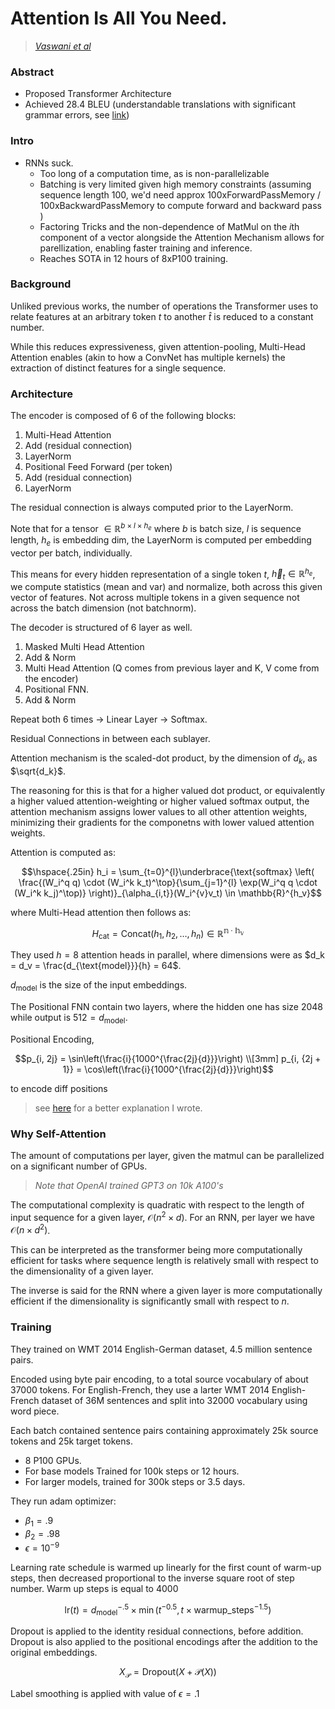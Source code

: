 # Attention Is All You Need.

> *[Vaswani et al](https://arxiv.org/pdf/1706.03762)*

### Abstract

- Proposed Transformer Architecture
- Achieved 28.4 BLEU (understandable translations with significant grammar errors, see [link](https://cloud.google.com/translate/docs/advanced/automl-evaluate))

### Intro
- RNNs suck. 
  - Too long of a computation time, as is non-parallelizable
  - Batching is very limited given high memory constraints (assuming sequence length 100, we'd need approx 100xForwardPassMemory / 100xBackwardPassMemory to compute forward and backward pass )
  - Factoring Tricks and the non-dependence of MatMul on the $i$th component of a vector alongside the Attention Mechanism allows for parellization, enabling faster training and inference.
  - Reaches SOTA in 12 hours of 8xP100 training.
  
### Background

Unliked previous works, the number of operations the Transformer uses to relate features at an arbitrary token $t$ to another $\hat{t}$ is reduced to a constant number.

While this reduces expressiveness, given attention-pooling, Multi-Head Attention enables (akin to how a ConvNet has multiple kernels) the extraction of distinct features for a single sequence.

### Architecture

The encoder is composed of $6$ of the following blocks:

1. Multi-Head Attention
2. Add (residual connection)
3. LayerNorm
4. Positional Feed Forward (per token)
5. Add (residual connection)
6. LayerNorm

The residual connection is always computed prior to the LayerNorm.

Note that for a tensor $\in \mathbb{R}^{b \times l \times h_e}$ where $b$ is batch size, $l$ is sequence length, $h_e$ is embedding dim, the LayerNorm is computed per embedding vector per batch, individually.

This means for every hidden representation of a single token $t$,  $\vec{h}_t \in \mathbb{R}^{h_e}$, we compute statistics (mean and var) and normalize, both across this given vector of features. Not across multiple tokens in a given sequence not across the batch dimension (not batchnorm).

The decoder is structured of $6$ layer as well.

1. Masked Multi Head Attention
2. Add & Norm
3. Multi Head Attention (Q comes from previous layer and K, V come from the encoder)
4. Positional FNN.
5. Add & Norm

Repeat both 6 times -> Linear Layer -> Softmax.

Residual Connections in between each sublayer.

Attention mechanism is the scaled-dot product, by the dimension of $d_k$, as $\sqrt{d_k}$. 

The reasoning for this is that for a higher valued dot product, or equivalently a higher valued attention-weighting or higher valued softmax output, the attention mechanism assigns lower values to all other attention weights, minimizing their gradients for the componetns with lower valued attention weights.

Attention is computed as:

```math
\hspace{.25in} h_i = \sum_{t=0}^{l}\underbrace{\text{softmax} \left( \frac{(W_i^q q) \cdot (W_i^k k_t)^\top}{\sum_{j=1}^{l} \exp(W_i^q q \cdot (W_i^k k_j)^\top)} \right)}_{\alpha_{i,t}}(W_i^{v}v_t) \in \mathbb{R}^{h_v}
```

where Multi-Head attention then follows as:

```math
H_{\text{cat}} = \text{Concat}(h_1, h_2, \dots, h_n) \in \mathbb{R^{n \cdot h_v}}
```

They used $h = 8$ attention heads in parallel, where dimensions were as $d_k = d_v = \frac{d_{\text{model}}}{h} = 64$.

$d_{\text{model}}$ is the size of the input embeddings.

The Positional FNN contain two layers, where the hidden one has size 2048 while output is $512 = d_\text{model}$.

Positional Encoding,

```math
p_{i, 2j} = \sin\left(\frac{i}{1000^{\frac{2j}{d}}}\right)
\\[3mm]
p_{i, {2j + 1}} = \cos\left(\frac{i}{1000^{\frac{2j}{d}}}\right)
```

to encode diff positions

> see [here](https://vxnuaj.com/infinity/attention#:~:text=.-,Positional%20Encoding,-Assuming%20we%27re%20using) for a better explanation I wrote.

### Why Self-Attention

The amount of computations per layer, given the matmul can be parallelized on a significant number of GPUs.

> *Note that OpenAI trained GPT3 on 10k A100's*

The computational complexity is quadratic with respect to the length of input sequence for a given layer, $\mathcal{O}(n^2 \times d)$. For an RNN, per layer we have $\mathcal{O}(n \times d^2)$.

This can be interpreted as the transformer being more computationally efficient for tasks where sequence length is relatively small with respect to the dimensionality of a given layer.

The inverse is said for the RNN where a given layer is more computationally efficient if the dimensionality is significantly small with respect to $n$.

### Training

They trained on WMT 2014 English-German dataset, 4.5 million sentence pairs.

Encoded using byte pair encoding, to a total source vocabulary of about 37000 tokens. For English-French, they use a larter WMT 2014 English-French dataset of 36M sentences and split into 32000 vocabulary using word piece.

Each batch contained sentence pairs containing approximately 25k source tokens and 25k target tokens.

- 8 P100 GPUs. 
- For base models Trained for 100k steps or 12 hours.
- For larger models, trained for 300k steps or 3.5 days.

They run adam optimizer:
- $\beta_1 = .9$
- $\beta_2 = .98$
- $\epsilon = 10^{-9}$

Learning rate schedule is warmed up linearly for the first count of warm-up steps, then decreased proportional to the inverse square root of step number. Warm up steps is equal to $4000$

```math
\text{lr}(t) = d_{\text{model}}^{-.5} \times \min \left( t^{-0.5}, t \times \text{warmup\_steps}^{-1.5} \right)
```

Dropout is applied to the identity residual connections, before addition. Dropout is also applied to the positional encodings after the addition to the original embeddings.

```math
X_{\mathcal{P}} = \text{Dropout}(X + \mathcal{P}(X))
```

Label smoothing is applied with value of $\epsilon = .1$